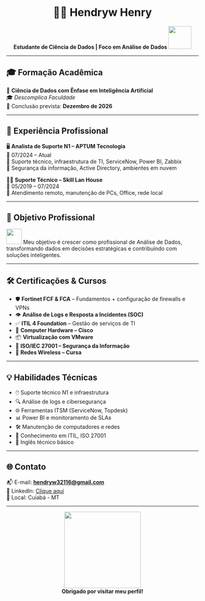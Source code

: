 <h1 align="center">👨‍💻 Hendryw Henry</h1>

<p align="center">
  <strong>Estudante de Ciência de Dados | Foco em Análise de Dados</strong>
  <img src="https://media.giphy.com/media/26BRuo6sLetdllPAQ/giphy.gif" width="60">
</p>

---

## 🎓 Formação Acadêmica

📘 **Ciência de Dados com Ênfase em Inteligência Artificial**  
🎓 *Descomplica Faculdade*  
📅 Conclusão prevista: **Dezembro de 2026**

---

## 💼 Experiência Profissional

🖥️ **Analista de Suporte N1 – APTUM Tecnologia**  
📆 07/2024 – Atual  
🔧 Suporte técnico, infraestrutura de TI, ServiceNow, Power BI, Zabbix  
🔐 Segurança da informação, Active Directory, ambientes em nuvem

🧑‍🔧 **Suporte Técnico – Skill Lan House**  
📆 05/2019 – 07/2024  
📲 Atendimento remoto, manutenção de PCs, Office, rede local


---

## 🚀 Objetivo Profissional

<img src="https://media.giphy.com/media/eNAsjO55tPbgaor7ma/giphy.gif" width="40" />  
Meu objetivo é crescer como profissional de Análise de Dados, transformando dados em decisões estratégicas e contribuindo com soluções inteligentes.

---

## 🛠️ Certificações & Cursos

- 🛡️ **Fortinet FCF & FCA** – Fundamentos + configuração de firewalls e VPNs  
- 👁️ **Análise de Logs e Resposta a Incidentes (SOC)**  
- ✅ **ITIL 4 Foundation** – Gestão de serviços de TI  
- 💾 **Computer Hardware – Cisco**  
- 📦 **Virtualização com VMware**  
- 🔐 **ISO/IEC 27001 – Segurança da Informação**  
- 📡 **Redes Wireless – Cursa**

---

## 💡 Habilidades Técnicas

- 🖱️ Suporte técnico N1 e infraestrutura
- 🔍 Análise de logs e cibersegurança
- 🌐 Ferramentas ITSM (ServiceNow, Topdesk)
- 📊 Power BI e monitoramento de SLAs
- 🛠️ Manutenção de computadores e redes
- 🧠 Conhecimento em ITIL, ISO 27001
- 🧩 Inglês técnico básico

---

## 🌐 Contato

📬 E-mail: **hendryw32116@gmail.com**   
🔗 LinkedIn: [Clique aqui](https://www.linkedin.com/in/hendryw-henry-47a8a7216/)  
📍 Local: Cuiabá - MT

---

<p align="center">
  <img src="https://media.giphy.com/media/3oKIPwoeGErMmaI43C/giphy.gif" width="200"/>
  <br>
  <b>Obrigado por visitar meu perfil!</b>
</p>
